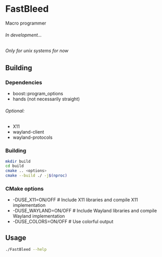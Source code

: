 # FastBleed
Macro programmer

###### In development...
###### Only for unix systems for now

## Building
### Dependencies
- boost::program_options
- hands (not necessarily straight)
###### Optional:
- X11
- wayland-client
- wayland-protocols

### Building
```sh
mkdir build
cd build
cmake .. <options>
cmake --build ./ -j$(nproc)
```

### CMake options
- -DUSE_X11=ON/OFF              # Include X11 libraries and compile X11 implementation
- -DUSE_WAYLAND=ON/OFF          # Include Wayland libraries and compile Wayland implementation
- -DUSE_COLORS=ON/OFF           # Use colorful output

## Usage
```sh
./FastBleed --help
```
